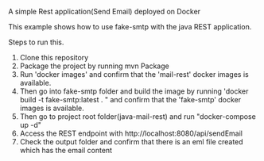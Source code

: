 A simple Rest application(Send Email) deployed on Docker

This example shows how to use fake-smtp with the java REST application.

Steps to run this.

1. Clone this repository
2. Package the project by running mvn Package
3. Run 'docker images' and confirm that the 'mail-rest' docker images is available.
4. Then go into fake-smtp folder and build the image by running 'docker build -t fake-smtp:latest . " and confirm that the 'fake-smtp' docker images is available.
5. Then go to project root folder(java-mail-rest) and run "docker-compose up -d" 
6. Access the REST endpoint with http://localhost:8080/api/sendEmail 
7. Check the output folder and confirm that there is an eml file created which has the email content

